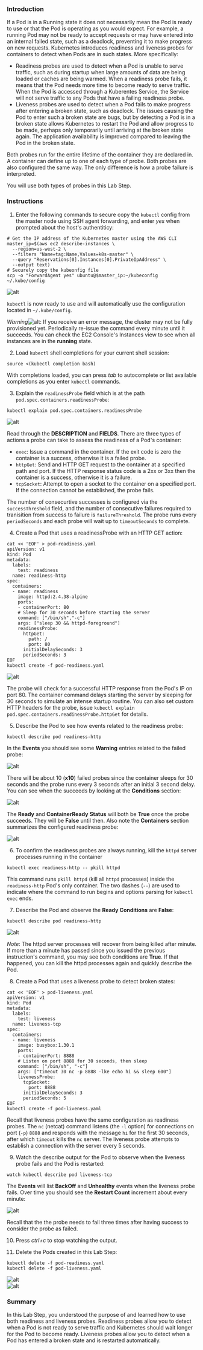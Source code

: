 ### Introduction

If a Pod is in a Running state it does not necessarily mean the Pod is ready to use or that the Pod is operating as you would expect. For example, a running Pod may not be ready to accept requests or may have entered into an internal failed state, such as a deadlock, preventing it to make progress on new requests. Kubernetes introduces readiness and liveness probes for containers to detect when Pods are in such states. More specifically:

-   Readiness probes are used to detect when a Pod is unable to serve traffic, such as during startup when large amounts of data are being loaded or caches are being warmed. When a readiness probe fails, it means that the Pod needs more time to become ready to serve traffic. When the Pod is accessed through a Kuberentes Service, the Service will not serve traffic to any Pods that have a failing readiness probe.
-   Liveness probes are used to detect when a Pod fails to make progress after entering a broken state, such as deadlock. The issues causing the Pod to enter such a broken state are bugs, but by detecting a Pod is in a broken state allows Kubernetes to restart the Pod and allow progress to be made, perhaps only temporarily until arriving at the broken state again. The application availability is improved compared to leaving the Pod in the broken state.

Both probes run for the entire lifetime of the container they are declared in. A container can define up to one of each type of probe. Both probes are also configured the same way. The only difference is how a probe failure is interpreted.

You will use both types of probes in this Lab Step.

### Instructions

1. Enter the following commands to secure copy the `kubectl` config from the master node using SSH agent forwarding, and enter _yes_ when prompted about the host's authentiticy:
```
# Get the IP address of the Kubernetes master using the AWS CLI  
master_ip=$(aws ec2 describe-instances \  
  --region=us-west-2 \  
  --filters "Name=tag:Name,Values=k8s-master" \  
  --query "Reservations[0].Instances[0].PrivateIpAddress" \  
  --output text)  
# Securely copy the kubeonfig file  
scp -o "ForwardAgent yes" ubuntu@$master_ip:~/kubeconfig ~/.kube/config
```
![alt](https://assets.cloudacademy.com/bakery/media/uploads/blobid0-af13d872-9b35-4208-8ce8-85848208f923.png)

`kubectl` is now ready to use and will automatically use the configuration located in `~/.kube/config`.

_Warning_![alt](https://assets.cloudacademy.com/bakery/media/uploads/blobid1-943414f9-121b-4fe0-b602-0949da35f956.png): If you receive an error message, the cluster may not be fully provisioned yet. Periodically re-issue the command every minute until it succeeds. You can check the EC2 Console's Instances view to see when all instances are in the **running** state.

2. Load `kubectl` shell completions for your current shell session:
```
source <(kubectl completion bash)
```
With completions loaded, you can press _tab_ to autocomplete or list available completions as you enter `kubectl` commands.

3. Explain the `readinessProbe`  field which is at the path  `pod.spec.containers.readinessProbe`:
```
kubectl explain pod.spec.containers.readinessProbe
```
![alt](https://assets.cloudacademy.com/bakery/media/uploads/blobid0-781908ca-4c86-42b1-a03e-0961196c20c1.png)

Read through the **DESCRIPTION**  and **FIELDS**. There are three types of actions a probe can take to assess the readiness of a Pod's container:

-   `exec`: Issue a command in the container. If the exit code is zero the container is a success, otherwise it is a failed probe.
-   `httpGet`: Send and HTTP GET request to the container at a specified path and port. If the HTTP response status code is a 2xx or 3xx then the container is a success, otherwise it is a failure.
-   `tcpSocket`: Attempt to open a socket to the container on a specified port. If the connection cannot be established, the probe fails.

The number of consecurtive successes is configured via the  `successThreshold`  field, and the number of consecutive failures required to tranisition from success to failure is  `failureThreshold`. The probe runs every  `periodSeconds`  and each probe will wait up to  `timeoutSeconds` to complete.

4. Create a Pod that uses a readinessProbe with an HTTP GET action:
```
cat << 'EOF' > pod-readiness.yaml  
apiVersion: v1  
kind: Pod  
metadata:  
  labels:  
    test: readiness  
  name: readiness-http  
spec:  
  containers:  
  - name: readiness  
    image: httpd:2.4.38-alpine  
    ports:  
    - containerPort: 80  
    # Sleep for 30 seconds before starting the server  
    command: ["/bin/sh","-c"]  
    args: ["sleep 30 && httpd-foreground"]  
    readinessProbe:  
      httpGet:  
        path: /  
        port: 80  
      initialDelaySeconds: 3  
      periodSeconds: 3  
EOF  
kubectl create -f pod-readiness.yaml
```
![alt](https://assets.cloudacademy.com/bakery/media/uploads/blobid0-cb942adf-9c98-43e0-bf11-4ecf49ab39f3.png)

The probe will check for a successful HTTP response from the Pod's IP on port 80. The container command delays starting the server by sleeping for 30 seconds to simulate an intense startup routine. You can also set custom HTTP headers for the probe, issue `kubectl explain pod.spec.containers.readinessProbe.httpGet`  for details.

5. Describe the Pod to see how events related to the readiness probe:
```
kubectl describe pod readiness-http
```
In the **Events**  you should see some **Warning**  entries related to the failed probe:

![alt](https://assets.cloudacademy.com/bakery/media/uploads/blobid0-b5669aa6-81a7-4683-91c6-35e66f735f94.png)

There will be about 10 (**x10**) failed probes since the container sleeps for 30 seconds and the probe runs every 3 seconds after an initial 3 second delay. You can see when the succeeds by looking at the **Conditions**  section:

![alt](https://assets.cloudacademy.com/bakery/media/uploads/blobid1-65f23c29-0422-4a7e-9d73-fd300b573f2c.png)

The **Ready** and **ContainerReady** **Status**  will both be **True**  once the probe succeeds. They will be **False**  until then. Also note the **Containers**  section summarizes the configured readiness probe:

![alt](https://assets.cloudacademy.com/bakery/media/uploads/blobid2-8f1aecb9-bbf8-4ed9-aa93-98ad8f62cf98.png)

6. To confirm the readiness probes are always running, kill the  `httpd`  server processes running in the container
```
kubectl exec readiness-http -- pkill httpd
```
This command runs  `pkill httpd`  (kill all  `httpd`  processes) inside the  `readiness-http`  Pod's only container. The two dashes (`--`) are used to indicate where the command to run begins and options parsing for  `kubectl exec`  ends.

7. Describe the Pod and observe the  **Ready Conditions**  are  **False**:
```
kubectl describe pod readiness-http
```
![alt](https://assets.cloudacademy.com/bakery/media/uploads/blobid1-61affea0-0fe8-41ef-a7e3-d3716ed8441b.png)

_Note_: The httpd server processes will recover from being killed after minute. If more than a minute has passed since you issued the previous instruction's command, you may see both conditions are **True**. If that happened, you can kill the httpd processes again and quickly describe the Pod.

8. Create a Pod that uses a liveness probe to detect broken states:
```
cat << 'EOF' > pod-liveness.yaml  
apiVersion: v1  
kind: Pod  
metadata:  
  labels:  
    test: liveness  
  name: liveness-tcp  
spec:  
  containers:  
  - name: liveness  
    image: busybox:1.30.1  
    ports:  
    - containerPort: 8888  
    # Listen on port 8888 for 30 seconds, then sleep  
    command: ["/bin/sh", "-c"]  
    args: ["timeout 30 nc -p 8888 -lke echo hi && sleep 600"]  
    livenessProbe:  
      tcpSocket:  
        port: 8888  
      initialDelaySeconds: 3  
      periodSeconds: 5  
EOF  
kubectl create -f pod-liveness.yaml
```
Recall that liveness probes have the same configuration as readiness probes. The  `nc`  (netcat) command listens (the  `-l`  option) for connections on port (`-p`)  `8888`  and responds with the message  `hi`  for the first 30 seconds, after which  `timeout`  kills the  `nc`  server. The liveness probe attempts to establish a connection with the server every 5 seconds.

9. Watch the describe output for the Pod to observe when the liveness probe fails and the Pod is restarted:
```
watch kubectl describe pod liveness-tcp
```
The **Events**  will list **BackOff**  and **Unhealthy**  events when the liveness probe fails. Over time you should see the **Restart Count**  increment about every minute:

![alt](https://assets.cloudacademy.com/bakery/media/uploads/blobid2-6b2ba6e0-4ef8-4f72-8afb-6824e574d45b.png)

Recall that the the probe needs to fail three times after having success to consider the probe as failed.

10. Press  _ctrl+c_ to stop watching the output.

11. Delete the Pods created in this Lab Step:
```
kubectl delete -f pod-readiness.yaml  
kubectl delete -f pod-liveness.yaml
```
![alt](https://assets.cloudacademy.com/bakery/media/uploads/blobid0-2972f3b4-ef91-4760-9a2d-a1bea659f6bf.png)  
![alt](https://assets.cloudacademy.com/bakery/media/uploads/blobid2-7f2ee316-4b1f-4d2c-984a-0331107a2b41.png)

### Summary

In this Lab Step, you understood the purpose of and learned how to use both readiness and liveness probes. Readiness probes allow you to detect when a Pod is not ready to serve traffic and Kubernetes should wait longer for the Pod to become ready. Liveness probes allow you to detect when a Pod has entered a broken state and is restarted automatically.
